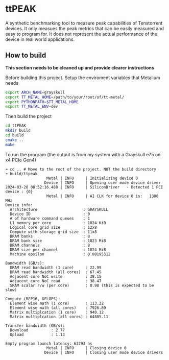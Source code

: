 # ttPEAK

A synthetic benchmarking tool to measure peak capabilities of Tenstorrent devices. It only measues the peak metrics that can be easily measured and easy to program for. It does not represent the actual performance of the device in real world applications.


## How to build

**This section needs to be cleaned up and provide clearer instructions**

Before building this project. Setup the enviroment variables that Metalium needs

```bash
export ARCH_NAME=grayskull                                                                   
export TT_METAL_HOME=/path/to/your/root/of/tt-metal/
export PYTHONPATH=$TT_METAL_HOME
export TT_METAL_ENV=dev
```

Then build the project

```bash
cd ttPEAK
mkdir build
cd build
cmake ..
make
```

To run the program (the output is from my system with a Grayskull e75 on x4 PCIe Gen4)

```
➜ cd .. # Move to the root of the project. NOT the build directory
➜ build/ttpeak 
                  Metal | INFO     | Initializing device 0
                 Device | INFO     | Opening user mode device driver
2024-03-28 08:52:16.488 | INFO     | SiliconDriver   - Detected 1 PCI device : {0}
                  Metal | INFO     | AI CLK for device 0 is:   1300 MHz
Device info:
  Architecture                    : GRAYSKULL
  Device ID                       : 0
  # of hardware command queues    : 1
  L1 memory per core              : 1024 KiB
  Logical core grid size          : 12x8
  Compute with storage grid size  : 11x8
  DRAM banks                      : 8
  DRAM bank size                  : 1023 MiB
  DRAM channels                   : 8
  DRAM size per channel           : 1024 MiB
  Machine epsilon                 : 0.00195312

Bandwidth (GB/s):
  DRAM read bandwidth (1 core)     : 22.99
  DRAM read bandwidth (all cores)  : 67.45
  Adjacent core NoC write          : 38.15
  Adjacent core NoC read           : 38.47
  SRAM scalar r/w (per core)       : 0.98 (this is expected to be slow)

Compute (BFP16, GFLOPS): 
  Element wise math (1 core)       : 113.32
  Element wise math (all cores)    : 7926.89
  Matrix multiplcation (1 core)    : 940.12
  Matrix multiplcation (all cores) : 64805.11

Transfer bandwidth (GB/s):
  Download          : 2.77
  Upload            : 1.13

Empty program launch latency: 63793 ns
                  Metal | INFO     | Closing device 0
                 Device | INFO     | Closing user mode device drivers
```
